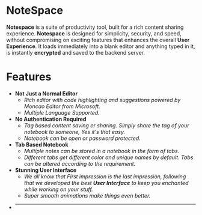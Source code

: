 # NoteSpace

**Notespace** is a suite of productivity tool, built for a rich content sharing experience. **Notespace** is designed for simplicity, security, and speed, without compromising on exciting features that enhances the overall **User Experience**. It loads immediately into a blank editor and anything typed in it, is instantly **encrypted** and saved to the backend server.

# Features
+ **Not Just a Normal Editor**
  - *Rich editor with code highlighting and suggestions powered by Moncao Editor from Microsoft.*
  - *Multiple Language Supported.*
+ **No Authentication Required**
  - *Tag based content saving or sharing. Simply share the tag of your notebook to someone, Yes it's that easy.*
  - *Notebook can be open or password protected.*
+ **Tab Based Notebook**
  - *Multiple notes can be stored in a notebook in the form of tabs.*
  - *Different tabs get different color and unique names by default. Tabs can be altered according to the requirement.*
+ **Stunning User Interface**
  - *We all know that First impression is the last impression, following that we developed the best **User Interface** to keep you enchanted while working on your stuff.* 
  - *Super smooth animations make things even better.*
+ ****
